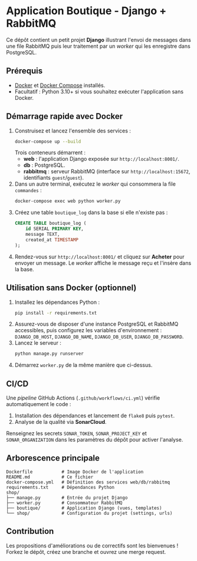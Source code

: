 # Application Boutique - Django + RabbitMQ

Ce dépôt contient un petit projet **Django** illustrant l'envoi de messages dans une file RabbitMQ puis leur traitement par un *worker* qui les enregistre dans PostgreSQL.

## Prérequis
- [Docker](https://www.docker.com/) et [Docker Compose](https://docs.docker.com/compose/) installés.
- Facultatif : Python 3.10+ si vous souhaitez exécuter l'application sans Docker.

## Démarrage rapide avec Docker
1. Construisez et lancez l'ensemble des services :
   ```bash
   docker-compose up --build
   ```
   Trois conteneurs démarrent :
   - **web** : l'application Django exposée sur `http://localhost:8001/`.
   - **db** : PostgreSQL.
   - **rabbitmq** : serveur RabbitMQ (interface sur `http://localhost:15672`, identifiants `guest`/`guest`).
2. Dans un autre terminal, exécutez le *worker* qui consommera la file `commandes` :
   ```bash
   docker-compose exec web python worker.py
   ```
3. Créez une table `boutique_log` dans la base si elle n'existe pas :
   ```sql
   CREATE TABLE boutique_log (
       id SERIAL PRIMARY KEY,
       message TEXT,
       created_at TIMESTAMP
   );
   ```
4. Rendez-vous sur `http://localhost:8001/` et cliquez sur **Acheter** pour envoyer un message.
   Le *worker* affiche le message reçu et l'insère dans la base.

## Utilisation sans Docker (optionnel)
1. Installez les dépendances Python :
   ```bash
   pip install -r requirements.txt
   ```
2. Assurez-vous de disposer d'une instance PostgreSQL et RabbitMQ accessibles, puis configurez les variables d'environnement :
   `DJANGO_DB_HOST`, `DJANGO_DB_NAME`, `DJANGO_DB_USER`, `DJANGO_DB_PASSWORD`.
3. Lancez le serveur :
   ```bash
   python manage.py runserver
   ```
4. Démarrez `worker.py` de la même manière que ci-dessus.


## CI/CD
Une *pipeline* GitHub Actions (`.github/workflows/ci.yml`) vérifie automatiquement le code :

1. Installation des dépendances et lancement de `flake8` puis `pytest`.
2. Analyse de la qualité via **SonarCloud**.

Renseignez les secrets `SONAR_TOKEN`, `SONAR_PROJECT_KEY` et `SONAR_ORGANIZATION` dans les paramètres du dépôt pour activer l'analyse.

## Arborescence principale
```
Dockerfile           # Image Docker de l'application
README.md            # Ce fichier
docker-compose.yml   # Définition des services web/db/rabbitmq
requirements.txt     # Dépendances Python
shop/
├── manage.py        # Entrée du projet Django
├── worker.py        # Consommateur RabbitMQ
├── boutique/        # Application Django (vues, templates)
└── shop/            # Configuration du projet (settings, urls)
```

## Contribution
Les propositions d'améliorations ou de correctifs sont les bienvenues ! Forkez le dépôt, créez une branche et ouvrez une merge request.
